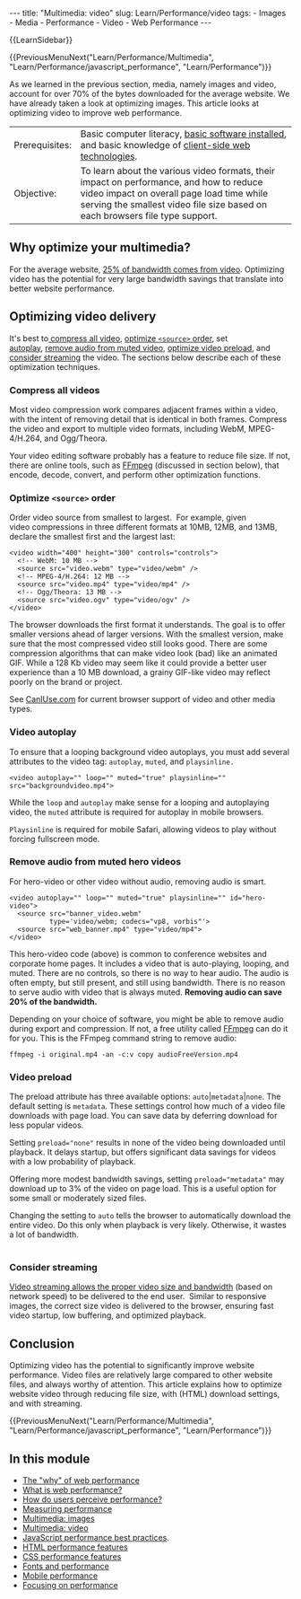 --- title: "Multimedia: video" slug: Learn/Performance/video tags: - Images - Media - Performance - Video - Web Performance ---

{{LearnSidebar}}

{{PreviousMenuNext("Learn/Performance/Multimedia", "Learn/Performance/javascript\_performance", "Learn/Performance")}}

As we learned in the previous section, media, namely images and video, account for over 70% of the bytes downloaded for the average website. We have already taken a look at optimizing images. <span class="seoSummary">This article looks at optimizing video to improve web performance.</span>

<table><tbody><tr class="odd"><td>Prerequisites:</td><td>Basic computer literacy, <a href="/en-US/docs/Learn/Getting_started_with_the_web/Installing_basic_software">basic software installed</a>, and basic knowledge of <a href="/en-US/docs/Learn/Getting_started_with_the_web">client-side web technologies</a>.</td></tr><tr class="even"><td>Objective:</td><td>To learn about the various video formats, their impact on performance, and how to reduce video impact on overall page load time while serving the smallest video file size based on each browsers file type support.</td></tr></tbody></table>

Why optimize your multimedia?
-----------------------------

For the average website, [25% of bandwidth comes from video](https://discuss.httparchive.org/t/state-of-the-web-top-image-optimization-strategies/1367). Optimizing video has the potential for very large bandwidth savings that translate into better website performance.

Optimizing video delivery
-------------------------

It's best to[ compress all video](#compress), [optimize `<source>` order](#omptimize), set [autoplay](/en-US/docs/Learn/Performance/Multimedia#video_autoplay), [remove audio from muted video](#muted), [optimize video preload](/en-US/docs/Learn/Performance/Multimedia#video_preload), and [consider streaming](/en-US/docs/Learn/Performance/Multimedia#consider_streaming) the video. The sections below describe each of these optimization techniques.

### Compress all videos

Most video compression work compares adjacent frames within a video, with the intent of removing detail that is identical in both frames. Compress the video and export to multiple video formats, including WebM, MPEG-4/H.264, and Ogg/Theora.

Your video editing software probably has a feature to reduce file size. If not, there are online tools, such as [FFmpeg](https://www.ffmpeg.org/) (discussed in section below), that encode, decode, convert, and perform other optimization functions.

### Optimize `<source>` order

Order video source from smallest to largest.  For example, given video compressions in three different formats at 10MB, 12MB, and 13MB, declare the smallest first and the largest last:

    <video width="400" height="300" controls="controls">
      <!-- WebM: 10 MB -->
      <source src="video.webm" type="video/webm" />
      <!-- MPEG-4/H.264: 12 MB -->
      <source src="video.mp4" type="video/mp4" />
      <!-- Ogg/Theora: 13 MB -->
      <source src="video.ogv" type="video/ogv" />
    </video>

The browser downloads the first format it understands. The goal is to offer smaller versions ahead of larger versions. With the smallest version, make sure that the most compressed video still looks good. There are some compression algorithms that can make video look (bad) like an animated GIF. While a 128 Kb video may seem like it could provide a better user experience than a 10 MB download, a grainy GIF-like video may reflect poorly on the brand or project.

See [CanIUse.com](https://caniuse.com/#search=video) for current browser support of video and other media types.  

### Video autoplay

To ensure that a looping background video autoplays, you must add several attributes to the video tag: `autoplay`, `muted`, and `playsinline.`

    <video autoplay="" loop="" muted="true" playsinline="" src="backgroundvideo.mp4">

While the `loop` and `autoplay` make sense for a looping and autoplaying video, the `muted` attribute is required for autoplay in mobile browsers.

`Playsinline` is required for mobile Safari, allowing videos to play without forcing fullscreen mode.

### Remove audio from muted hero videos

For hero-video or other video without audio, removing audio is smart.

    <video autoplay="" loop="" muted="true" playsinline="" id="hero-video">
      <source src="banner_video.webm"
              type='video/webm; codecs="vp8, vorbis"'>
      <source src="web_banner.mp4" type="video/mp4">
    </video>

This hero-video code (above) is common to conference websites and corporate home pages. It includes a video that is auto-playing, looping, and muted. There are no controls, so there is no way to hear audio. The audio is often empty, but still present, and still using bandwidth. There is no reason to serve audio with video that is always muted. **Removing audio can save 20% of the bandwidth.**

Depending on your choice of software, you might be able to remove audio during export and compression. If not, a free utility called [FFmpeg](https://www.ffmpeg.org/) can do it for you. This is the FFmpeg command string to remove audio:

    ffmpeg -i original.mp4 -an -c:v copy audioFreeVersion.mp4

### Video preload

The preload attribute has three available options: `auto`|`metadata`|`none`. The default setting is `metadata`. These settings control how much of a video file downloads with page load. You can save data by deferring download for less popular videos.

Setting `preload="none"` results in none of the video being downloaded until playback. It delays startup, but offers significant data savings for videos with a low probability of playback.

Offering more modest bandwidth savings, setting `preload="metadata"` may download up to 3% of the video on page load. This is a useful option for some small or moderately sized files.

Changing the setting to `auto` tells the browser to automatically download the entire video. Do this only when playback is very likely. Otherwise, it wastes a lot of bandwidth.  
 

### Consider streaming

[Video streaming allows the proper video size and bandwidth](https://www.smashingmagazine.com/2018/10/video-playback-on-the-web-part-2/) (based on network speed) to be delivered to the end user.  Similar to responsive images, the correct size video is delivered to the browser, ensuring fast video startup, low buffering, and optimized playback.

Conclusion
----------

Optimizing video has the potential to significantly improve website performance. Video files are relatively large compared to other website files, and always worthy of attention. This article explains how to optimize website video through reducing file size, with (HTML) download settings, and with streaming.

{{PreviousMenuNext("Learn/Performance/Multimedia", "Learn/Performance/javascript\_performance", "Learn/Performance")}}

In this module
--------------

-   [The "why" of web performance](/en-US/docs/Learn/Performance/why_web_performance)
-   [What is web performance?](/en-US/docs/Learn/Performance/What_is_web_performance)
-   [How do users perceive performance?](/en-US/docs/Learn/Performance/Perceived_performance)
-   [Measuring performance](/en-US/docs/Learn/Performance/Measuring_performance)
-   [Multimedia: images](/en-US/docs/Learn/Performance/Multimedia)
-   [Multimedia: video](/en-US/docs/Learn/Performance/video)
-   [JavaScript performance best practices](/en-US/docs/Learn/Performance/JavaScript).
-   [HTML performance features](/en-US/docs/Learn/Performance/HTML)
-   [CSS performance features](/en-US/docs/Learn/Performance/CSS)
-   [Fonts and performance](/en-US/docs/Learn/Performance/Fonts)
-   [Mobile performance](/en-US/docs/Learn/Performance/Mobile)
-   [Focusing on performance](/en-US/docs/Learn/Performance/business_case_for_performance)
